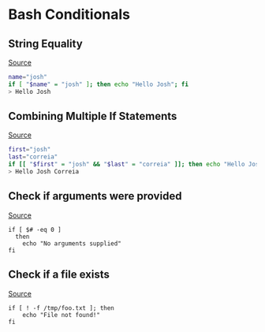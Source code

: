 # Bash Conditionals

## String Equality
[Source](https://stackoverflow.com/a/2237103)
``` bash
name="josh"
if [ "$name" = "josh" ]; then echo "Hello Josh"; fi
> Hello Josh
```

## Combining Multiple If Statements
[Source](https://stackoverflow.com/a/23543261)
``` bash
first="josh"
last="correia"
if [[ "$first" = "josh" && "$last" = "correia" ]]; then echo "Hello Josh Correia"; fi
> Hello Josh Correia
```

## Check if arguments were provided
[Source](https://stackoverflow.com/a/6482403)
```
if [ $# -eq 0 ]
  then
    echo "No arguments supplied"
fi
```

## Check if a file exists
[Source](https://stackoverflow.com/a/638980)
```
if [ ! -f /tmp/foo.txt ]; then
    echo "File not found!"
fi
```

